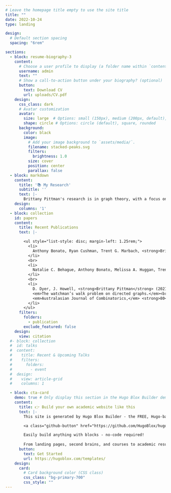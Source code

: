 ```yaml
---
# Leave the homepage title empty to use the site title
title: ""
date: 2022-10-24
type: landing

design:
  # Default section spacing
  spacing: "6rem"

sections:
  - block: resume-biography-3
    content:
      # Choose a user profile to display (a folder name within `content/authors/`)
      username: admin
      text: ""
      # Show a call-to-action button under your biography? (optional)
      button:
        text: Download CV
        url: uploads/CV.pdf
    design:
      css_class: dark
      # Avatar customization
      avatar:
        size: large  # Options: small (150px), medium (200px, default), large (320px), xl (400px), xxl (500px)
        shape: circle # Options: circle (default), square, rounded
      background:
        color: black
        image:
          # Add your image background to `assets/media/`.
          filename: stacked-peaks.svg
          filters:
            brightness: 1.0
          size: cover
          position: center
          parallax: false
  - block: markdown
    content:
      title: '📚 My Research'
      subtitle: ''
      text: |-
        Brittany Pittman's research is in graph theory, with a focus on pursuit-evasion games. She studies the localization game on graphs and its variants. Her work also investigates the generalized Ramsey numbers and graph decompositions.
    design:
      columns: '1'
  - block: collection
    id: papers
    content:
      title: Recent Publications
      text: |-

        <ul style="list-style: disc; margin-left: 1.25rem;">
          <li>
            Anthony Bonato, Ryan Cushman, Trent G. Marbach, <strong>Brittany Pittman</strong> (2023). <em>The localization game on oriented graphs.</em> <em>Discrete Applied Mathematics,</em> <strong>338</strong>, 145–157. <a href="https://doi.org/10.1016/j.dam.2023.06.003">https://doi.org/10.1016/j.dam.2023.06.003</a>
          </li>
          <br>
          <li>
            Natalie C. Behague, Anthony Bonato, Melissa A. Huggan, Trent G. Marbach, <strong>Brittany Pittman</strong> (2022). <em>The localization capture time of a graph.</em> <em>Theoretical Computer Science,</em> <strong>911</strong>, 80–91. <a href="https://doi.org/10.1016/j.tcs.2022.02.007">https://doi.org/10.1016/j.tcs.2022.02.007</a>
          </li>
          <br>
          <li>
            D. Dyer, J. Howell, <strong>Brittany Pittman</strong> (2021).<br>
            <em>The watchman’s walk problem on directed graphs.</em><br>
            <em>Australasian Journal of Combinatorics,</em> <strong>80</strong>, 197–216.
          </li>
        </ul>
      filters:
        folders:
          - publication
        exclude_featured: false
    design:
      view: citation
  #- block: collection
  #  id: talks
  #  content:
  #    title: Recent & Upcoming Talks
  #    filters:
  #      folders:
  #        - event
  #  design:
  #    view: article-grid
  #    columns: 1

  - block: cta-card
    demo: true # Only display this section in the Hugo Blox Builder demo site
    content:
      title: 👉 Build your own academic website like this
      text: |-
        This site is generated by Hugo Blox Builder - the FREE, Hugo-based open source website builder trusted by 250,000+ academics like you.

        <a class="github-button" href="https://github.com/HugoBlox/hugo-blox-builder" data-color-scheme="no-preference: light; light: light; dark: dark;" data-icon="octicon-star" data-size="large" data-show-count="true" aria-label="Star HugoBlox/hugo-blox-builder on GitHub">Star</a>

        Easily build anything with blocks - no-code required!
        
        From landing pages, second brains, and courses to academic resumés, conferences, and tech blogs.
      button:
        text: Get Started
        url: https://hugoblox.com/templates/
    design:
      card:
        # Card background color (CSS class)
        css_class: "bg-primary-700"
        css_style: ""
---
```

